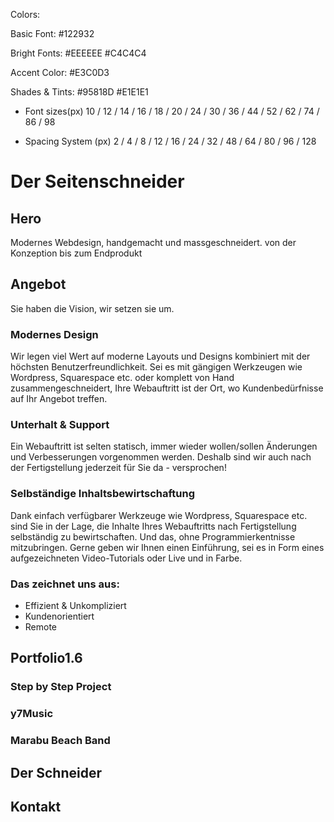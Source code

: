Colors:

Basic Font:
#122932

Bright Fonts:
#EEEEEE
#C4C4C4

Accent Color:
#E3C0D3

Shades & Tints:
#95818D
#E1E1E1

- Font sizes(px)
  10 / 12 / 14 / 16 / 18 / 20 / 24 / 30 / 36 / 44 / 52 / 62 / 74 / 86 / 98

- Spacing System (px)
  2 / 4 / 8 / 12 / 16 / 24 / 32 / 48 / 64 / 80 / 96 / 128

# Der Seitenschneider

## Hero

Modernes Webdesign, handgemacht und massgeschneidert.
von der Konzeption bis zum Endprodukt

## Angebot

Sie haben die Vision, wir setzen sie um.

### Modernes Design

Wir legen viel Wert auf moderne Layouts und Designs kombiniert mit der höchsten Benutzerfreundlichkeit. Sei es mit gängigen Werkzeugen wie Wordpress, Squarespace etc. oder komplett von Hand zusammengeschneidert, Ihre Webauftritt ist der Ort, wo Kundenbedürfnisse auf Ihr Angebot treffen.

### Unterhalt & Support

Ein Webauftritt ist selten statisch, immer wieder wollen/sollen Änderungen und Verbesserungen vorgenommen werden. Deshalb sind wir auch nach der Fertigstellung jederzeit für Sie da - versprochen!

### Selbständige Inhaltsbewirtschaftung

Dank einfach verfügbarer Werkzeuge wie Wordpress, Squarespace etc. sind Sie in der Lage, die Inhalte Ihres Webauftritts nach Fertigstellung selbständig zu bewirtschaften. Und das, ohne Programmierkentnisse mitzubringen. Gerne geben wir Ihnen einen Einführung, sei es in Form eines aufgezeichneten Video-Tutorials oder Live und in Farbe.

### Das zeichnet uns aus:

- Effizient & Unkompliziert
- Kundenorientiert
- Remote

## Portfolio1.6

### Step by Step Project

### y7Music

### Marabu Beach Band

## Der Schneider

## Kontakt
